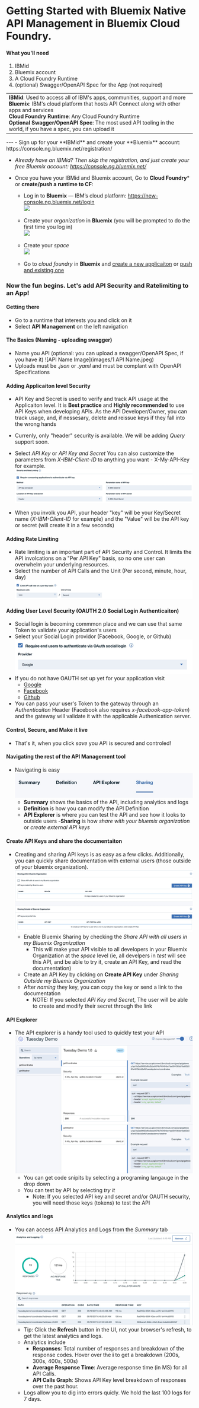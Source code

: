 # Getting Started with Bluemix Native API Management in Bluemix Cloud Foundry. 

#### What you'll need
1. IBMid
2. Bluemix account
3. A Cloud Foundry Runtime 
4. (optional) Swagger/OpenAPI Spec for the App (not required) 


<table>
  <tr>
  <td>
  <b>IBMid</b>: Used to access all of IBM's apps, communities, support and more
    <br>
    <b>Bluemix</b>: IBM's cloud platform that hosts API Connect along with other apps and services<br>
    <b>Cloud Foundry Runtime</b>: Any Cloud Foundry Runtime <br>
    <b>Optional Swagger/OpenAPI Spec</b>: The most used API tooling in the world, if you have a spec, you can upload it 
    
  </table>  
---
- Sign up for your **IBMid** and create your **Bluemix** account: https://console.ng.bluemix.net/registration/

- _Already have an IBMid? Then skip the registration, and just create your free Bluemix account:_ _https://console.ng.bluemix.net/_  


- Once you have your IBMid and Bluemix account, Go to **Cloud Foundry*** or **create/push a runtime to CF**:
  - Log in to **Bluemix** — IBM’s cloud platform: https://new-console.ng.bluemix.net/login  
  ![](getting-started/bluemix/0-prereq/images/prereqs-1.png)  

  - Create your _organization_ in **Bluemix** (you will be prompted to do the first time you log in)  
  ![](getting-started/bluemix/0-prereq/images/prereqs-2.png)
  - Create your _space_  
  ![](getting-started/bluemix/0-prereq/images/prereqs-3.png)
   - Go to _cloud foundry_ in **Bluemix** and [create a new applicaiton](https://console.ng.bluemix.net/docs/cli/plugins/bluemix_admin/index.html#clicreupbuildpack) or [push and existing one]( https://console.ng.bluemix.net/docs/starters/install_cli.html)  

### Now the fun begins.  Let's add API Security and Ratelimiting to an App!
#### Getting there
- Go to a runtime that interests you and click on it
- Select **API Management** on the left navigation


#### The Basics (Naming - uploading swagger)
 - Name you API (optional: you can upload a swagger/OpenAPI Spec, if you have it)
    ![API Name Image](images/1 API Name.jpeg)
- Uploads must be *.json* or *.yaml* and must be complant with OpenAPI Specifications
 
#### Adding Applicaiton level Security
 - API Key and Secret is used to verify and track API usage at the Applicaiton level.  It is **Best practice** and **Highly recommended** to use API Keys when developing APIs.  As the API Developer/Owner, you can track usage, and, if nessesary, delete and reissue keys if they fall into the wrong hands
- Currenly, only "header" security is available.  We will be adding *Query* support soon.  

- Select *API Key* or *API Key and Secret*  You can also customize the parameters from *X-IBM-Client-ID* to anything you want - X-My-API-Key for example.
    ![API Key Image](images/2%20Security.jpeg)
- When you involk you API, your header "key" will be your Key/Secret name (*X-IBM-Client-ID* for example) and the "Value" will be the API key or secret (will create it in a few seconds)

#### Adding Rate Limiting
- Rate limiting is an important part of API Security and Control.  It limits the API involcations on a "Per API Key" basis, so no one user can overwhelm your underlying resources. 
- Select the number of API Calls and the Unit (Per second, minute, hour, day)
 ![API Key Image](images/3%20rate%20limiting.jpeg)

#### Adding User Level Security (OAUTH 2.0 Social Login Authenticaiton)
- Social login is becoming commmon place and we can use that same Token to validate your application's users
- Select your Social Login providor (Facebook, Google, or Github)
    ![API Key Image](images/4%20OAUTH.jpeg)
- If you do not have OAUTH set up yet for your application visit
    - [Google](https://developers.google.com/identity/sign-in/web/sign-in)
    - [Facebook](https://developers.facebook.com/docs/facebook-login)
    - [Github](https://developer.github.com/apps/building-integrations/setting-up-and-registering-oauth-apps/)
- You can pass your user's Token to the gateway through an *Authenticaiton* Header (Facebook also requires *x-facebook-app-token*) and the gateway will validate it with the applicable Authenication server. 

#### Control, Secure, and Make it live
- That's it, when you click *save* you API is secured and controled!  

#### Navigating the rest of the API Management tool
- Navigating is easy
![API Key Image](images/5%20Menu%20bar.jpeg)
    - **Summary** shows the basics of the API, including analytics and logs
    - **Definition** is how you can modify the API Definition
    - **API Explorer** is where you can test the API and see how it looks to outside users
    -**Sharing** is how *share with your bluemix organization* or *create external API keys* 

#### Create API Keys and share the documentaiton
- Creating and sharing API keys is as easy as a few clicks.  Additionally, you can quickly share documentation with external users (those outside of your bluemix organization).
![Sharing Image](images/Sharing.jpeg)
    - Enable Bluemix Sharing by checking the *Share API with all users in my Bluemix Organization*
        - This will make your API visible to all developers in your Bluemix Organization at the *space* level (ie, all develpers in *test* will see this API, and be able to try it, create an API Key, and read the documentation)
    - Create an API Key by clicking on **Create API Key** under *Sharing Outside my Bluemix Organization*
    - After *naming* they key, you can copy the key or send a link to the documentation 
        - NOTE: If you selected *API Key and Secret*, The user will be able to create and modify their secret through the link

#### API Explorer
- The API explorer is a handy tool used to quickly test your API 
![API Explorer](images/6%20API%20Explorer.jpeg)
    - You can get code snipits by selecting a programing langauge in the drop down 
    - You can test by API by selecting *try it* 
        - Note: If you selected API key and secret and/or OAUTH security, you will need those keys (tokens) to test the API

#### Analytics and logs
- You can access API Analytics and Logs from the *Summary* tab
![Analytics and Logs](images/8%20-%20Anaylitcs%20and%20Logs.jpeg)   
    - Tip: Click the **Refresh** button in the UI, not your browser's refresh, to get the latest analytics and logs. 
    - Analytics include
        - **Responses**: Total number of responses and breakdown of the response codes.  Hover over the **i** to get a breakdown (200s, 300s, 400s, 500s)
        - **Average Response Time**: Average response time (in MS) for all API Calls. 
        - **API Calls Graph**: Shows API Key level breakdown of responses over the past hour.
    - Logs allow you to dig into errors quicly.  We hold the last 100 logs for 7 days.  



    





